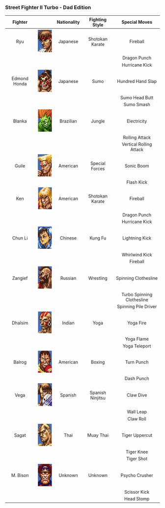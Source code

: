 ### Street Fighter II Turbo - Dad Edition

|    Fighter   |   | Nationality |  Fighting Style  |        Special Moves       |
|:------------:|:-:|:-----------:|:----------------:|:--------------------------:|
|      Ryu     |  ![Ryu](/assets/images/prj_streetfighter/001_Ryu.png)  |   Japanese  |  Shotokan Karate |          Fireball          |
|              |   |             |                  |        Dragon Punch        |
|              |   |             |                  |       Hurricane Kick       |
| Edmond Honda |  ![Honda](/assets/images/prj_streetfighter/002_Honda.png) |   Japanese  |       Sumo       |      Hundred Hand Slap     |
|              |   |             |                  |       Sumo Head Butt       |
|              |   |             |                  |         Sumo Smash         |
|    Blanka    |  ![Blanka](/assets/images/prj_streetfighter/003_Blanka.png)  |  Brazilian  |      Jungle      |         Electricity        |
|              |   |             |                  |       Rolling Attack       |
|              |   |             |                  |   Vertical Rolling Attack  |
|     Guile    | ![Guile](/assets/images/prj_streetfighter/004_Guile.png)  |   American  |  Special Forces  |         Sonic Boom         |
|              |   |             |                  |         Flash Kick         |
|      Ken     |  ![Ken](/assets/images/prj_streetfighter/005_Ken.png) |   American  |  Shotokan Karate |          Fireball          |
|              |   |             |                  |        Dragon Punch        |
|              |   |             |                  |       Hurricane Kick       |
|    Chun Li   |  ![Chun Li](/assets/images/prj_streetfighter/006_Chun_Li.png) |   Chinese   |      Kung Fu     |       Lightning Kick       |
|              |   |             |                  |       Whirlwind Kick       |
|              |   |             |                  |          Fireball          |
|    Zangief   |  ![Zangief](/assets/images/prj_streetfighter/007_Zangief.png) |   Russian   |     Wrestling    |    Spinning Clothesline    |
|              |   |             |                  | Turbo Spinning Clothesline |
|              |   |             |                  |    Spinning Pile Driver    |
|    Dhalsim   |  ![Dhalsim](/assets/images/prj_streetfighter/008_Dhalsim.png) |    Indian   |       Yoga       |          Yoga Fire         |
|              |   |             |                  |         Yoga Flame         |
|              |   |             |                  |        Yoga Teleport       |
|    Balrog    |  ![Balrog](/assets/images/prj_streetfighter/009_Balrog.png) |   American  |      Boxing      |         Turn Punch         |
|              |   |             |                  |         Dash Punch         |
|     Vega     |  ![Vega](/assets/images/prj_streetfighter/010_Vega.png) |   Spanish   | Spanish Ninjitsu |          Claw Dive         |
|              |   |             |                  |          Wall Leap         |
|              |   |             |                  |          Claw Roll         |
|     Sagat    | ![Sagat](/assets/images/prj_streetfighter/011_Sagat.png)  |     Thai    |     Muay Thai             |     Tiger Uppercut             |
|              |   |             |                  |Tiger Knee |
|              |   |             |                  |         Tiger Shot         |
|   M. Bison   |  ![Bison](/assets/images/prj_streetfighter/012_Bison.png) |   Unknown   |   Unknown               |    Psycho Crusher                  |
|              |   |             |                  |  Scissor Kick           |
|              |   |             |                  |    Head Stomp            |
